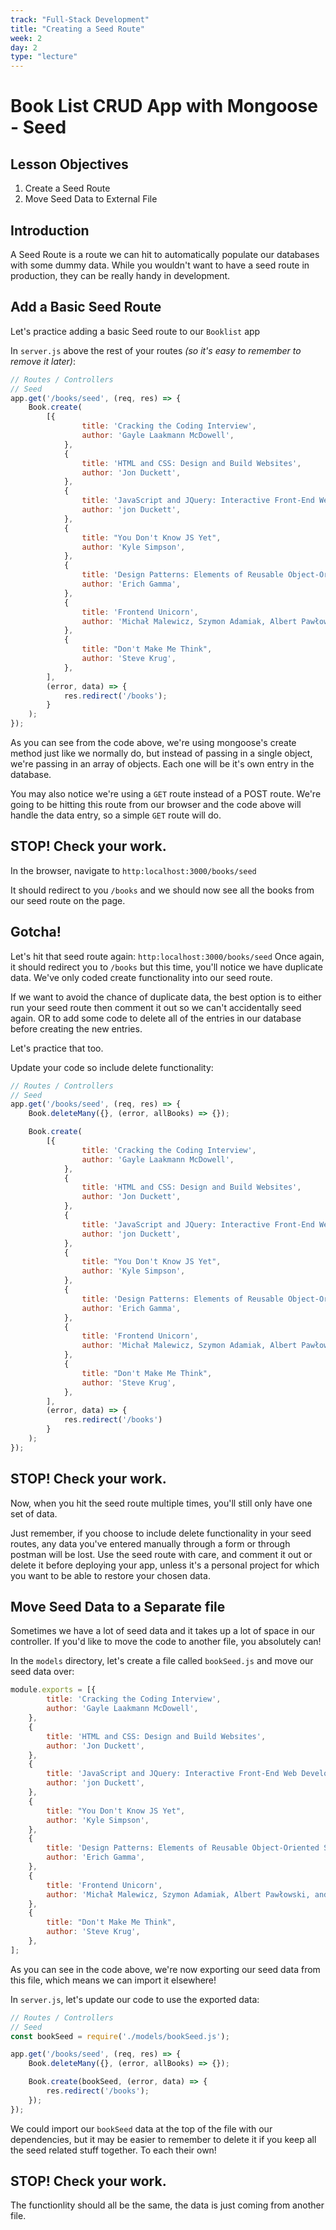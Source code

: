 ```yaml
---
track: "Full-Stack Development"
title: "Creating a Seed Route"
week: 2
day: 2
type: "lecture"
---
```



# Book List CRUD App with Mongoose - Seed







## Lesson Objectives

1. Create a Seed Route
1. Move Seed Data to External File







## Introduction

A Seed Route is a route we can hit to automatically populate our databases with some dummy data. While you wouldn't want to have a seed route in production, they can be really handy in development.







## Add a Basic Seed Route

Let's practice adding a basic Seed route to our `Booklist` app

In `server.js` above the rest of your routes *(so it's easy to remember to remove it later)*:

```js
// Routes / Controllers
// Seed
app.get('/books/seed', (req, res) => {
    Book.create(
        [{
                title: 'Cracking the Coding Interview',
                author: 'Gayle Laakmann McDowell',
            },
            {
                title: 'HTML and CSS: Design and Build Websites',
                author: 'Jon Duckett',
            },
            {
                title: 'JavaScript and JQuery: Interactive Front-End Web Development ',
                author: 'jon Duckett',
            },
            {
                title: "You Don't Know JS Yet",
                author: 'Kyle Simpson',
            },
            {
                title: 'Design Patterns: Elements of Reusable Object-Oriented Software ',
                author: 'Erich Gamma',
            },
            {
                title: 'Frontend Unicorn',
                author: 'Michał Malewicz, Szymon Adamiak, Albert Pawłowski, and Albert Walicki',
            },
            {
                title: "Don't Make Me Think",
                author: 'Steve Krug',
            },
        ],
        (error, data) => {
            res.redirect('/books');
        }
    );
});
```

As you can see from the code above, we're using mongoose's create method just like we normally do, but instead of passing in a single object, we're passing in an array of objects. Each one will be it's own entry in the database.

You may also notice we're using a `GET` route instead of a POST route. We're going to be hitting this route from our browser and the code above will handle the data entry, so a simple `GET` route will do.







## STOP! Check your work.

In the browser, navigate to `http:localhost:3000/books/seed`

It should redirect to you `/books` and we should now see all the books from our seed route on the page.







## Gotcha!

Let's hit that seed route again: `http:localhost:3000/books/seed`
Once again, it should redirect you to `/books` but this time, you'll notice we have duplicate data. We've only coded create functionality into our seed route.

If we want to avoid the chance of duplicate data, the best option is to either run your seed route then comment it out so we can't accidentally seed again. OR to add some code to delete all of the entries in our database before creating the new entries.

Let's practice that too.

Update your code so include delete functionality:

```js
// Routes / Controllers
// Seed
app.get('/books/seed', (req, res) => {
    Book.deleteMany({}, (error, allBooks) => {});

    Book.create(
        [{
                title: 'Cracking the Coding Interview',
                author: 'Gayle Laakmann McDowell',
            },
            {
                title: 'HTML and CSS: Design and Build Websites',
                author: 'Jon Duckett',
            },
            {
                title: 'JavaScript and JQuery: Interactive Front-End Web Development ',
                author: 'jon Duckett',
            },
            {
                title: "You Don't Know JS Yet",
                author: 'Kyle Simpson',
            },
            {
                title: 'Design Patterns: Elements of Reusable Object-Oriented Software ',
                author: 'Erich Gamma',
            },
            {
                title: 'Frontend Unicorn',
                author: 'Michał Malewicz, Szymon Adamiak, Albert Pawłowski, and Albert Walicki',
            },
            {
                title: "Don't Make Me Think",
                author: 'Steve Krug',
            },
        ],
        (error, data) => {
            res.redirect('/books')
        }
    );
});
```







## STOP! Check your work.

Now, when you hit the seed route multiple times, you'll still only have one set of data.

Just remember, if you choose to include delete functionality in your seed routes, any data you've entered manually through a form or through postman will be lost. Use the seed route with care, and comment it out or delete it before deploying your app, unless it's a personal project for which you want to be able to restore your chosen data.







## Move Seed Data to a Separate file

Sometimes we have a lot of seed data and it takes up a lot of space in our controller. If you'd like to move the code to another file, you absolutely can!

In the `models` directory, let's create a file called `bookSeed.js` and move our seed data over:

```js
module.exports = [{
        title: 'Cracking the Coding Interview',
        author: 'Gayle Laakmann McDowell',
    },
    {
        title: 'HTML and CSS: Design and Build Websites',
        author: 'Jon Duckett',
    },
    {
        title: 'JavaScript and JQuery: Interactive Front-End Web Development ',
        author: 'jon Duckett',
    },
    {
        title: "You Don't Know JS Yet",
        author: 'Kyle Simpson',
    },
    {
        title: 'Design Patterns: Elements of Reusable Object-Oriented Software ',
        author: 'Erich Gamma',
    },
    {
        title: 'Frontend Unicorn',
        author: 'Michał Malewicz, Szymon Adamiak, Albert Pawłowski, and Albert Walicki',
    },
    {
        title: "Don't Make Me Think",
        author: 'Steve Krug',
    },
];
```







As you can see in the code above, we're now exporting our seed data from this file, which means we can import it elsewhere!

In `server.js`, let's update our code to use the exported data:

```js
// Routes / Controllers
// Seed
const bookSeed = require('./models/bookSeed.js');

app.get('/books/seed', (req, res) => {
	Book.deleteMany({}, (error, allBooks) => {});

	Book.create(bookSeed, (error, data) => {
		res.redirect('/books');
	});
});
```

We could import our `bookSeed` data at the top of the file with our dependencies, but it may be easier to remember to delete it if you keep all the seed related stuff together. To each their own!







## STOP! Check your work.

The functionlity should all be the same, the data is just coming from another file.
